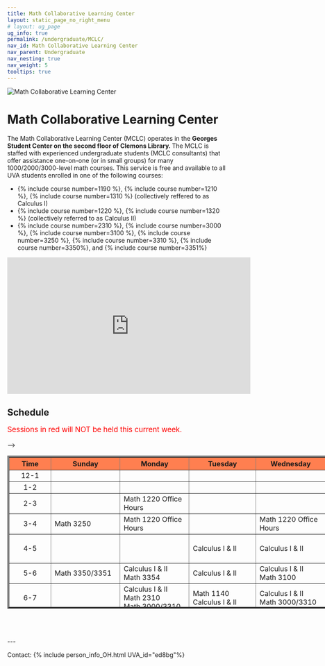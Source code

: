```yaml
---
title: Math Collaborative Learning Center
layout: static_page_no_right_menu
# layout: ug_page
ug_info: true
permalink: /undergraduate/MCLC/
nav_id: Math Collaborative Learning Center
nav_parent: Undergraduate
nav_nesting: true
nav_weight: 5
tooltips: true
---
```


<img src="{{site.url}}/undergraduate/MCLC/MCLC_logo.png" style="max-width:70%;max-height:350px;height:auto;width:auto;" alt="Math Collaborative Learning Center">

<h1 class="mb-4">Math Collaborative Learning Center</h1>

<!-- <p style="font-size:150%;color:Red;"> The last day of operation for the Spring 2024 semester is Tuesday, April 30.  
 <br> Some Calculus I & II sessions will continue through Wednesday, May 8 </p> -->
<!-- <p style="font-size:150%;"> The MCLC will begin its operation for the Spring 2024 semester on Monday, January 22 </p> -->
<!-- <p style="font-size:150%;"> The MCLC is now open for the Fall 2023 semester! </p> -->
<!-- <p style="font-size:150%;color:Red;"> The MCLC will not offer sessions during Reading Days, October 1-3 </p> -->


The Math Collaborative Learning Center (MCLC) operates in the <b> Georges Student Center on the second floor of Clemons Library. </b> The MCLC is staffed with experienced undergraduate students (MCLC consultants) that offer assistance one-on-one (or in small groups) for many 1000/2000/3000-level math courses. This service is free and available to all UVA students enrolled in one of the following courses: <br>
<ul>
 <li> {% include course number=1190 %}, {% include course number=1210 %}, {% include course number=1310 %} (collectively reffered to as Calculus I) </li>
 <li> {% include course number=1220 %}, {% include course number=1320 %} (collectively referred to as Calculus II) </li>
 <li> {% include course number=2310 %}, {% include course number=3000 %}, {% include course number=3100 %}, {% include course number=3250 %}, {% include course number=3310 %}, {% include course number=3350%}, and {% include course number=3351%} </li>
</ul>

<!-- Due to the ongoing situation with COVID-19 all MCLC sessions for the Spring 2021 semester will be held virtually, via Zoom (links found in the table below). Here are a few things that you should have in mind before joining a session:
<ul>
 <li> In order to join an MCLC session, <b> use a Zoom account that is associated with your UVA credentials. </b> </li>
 <li> Join a session from a quite environment. If you intend to have your web camera on, make sure your surroundings and attire are appropriate.</li>
 <li> Be prepared to share your questions with your consultant. You can share your browser, documents open on your desktop interface (like PDFs), or your entire screen, by clicking the green "Share Screen" button found on Zoom's toolbar. You may also share a document via Zoom's Chat tool, by clicking "File" and uploading your document there. <em> Sharing options may be limited depending on the version of Zoom you are using.</em> Your consultant may offer a different way to share.</li>
 <li> Once you join a session, a consulant will assign you to a (virtual) room for the course for which you need help. This process may take a couple of minutes.</li>
</ul> -->


<iframe width="560" height="315" src="https://www.youtube.com/embed/QNGNmmVGzDQ" title="YouTube video player" frameborder="0" allow="accelerometer; autoplay; clipboard-write; encrypted-media; gyroscope; picture-in-picture" allowfullscreen></iframe>

<br>

<!-- <h2 class="mb-4 mt-4">Survey </h2> 

<p style="font-size:120%;color:coral;"> If you have joined an MCLC session this semester please take a couple of minutes to complete this
 <a href="https://virginia.az1.qualtrics.com/jfe/form/SV_85R3ujNTjN20tIa">survey</a>. We appreciate your feedback. </p> -->

<h2 class="mb-4 mt-4">Schedule </h2>

<!-- <p style="font-size:120%;color:red;"> The MCLC will remain closed during Reading Days, October 1 - October 4. </p>
<p> Besides MCLC sessions, the schedule below also includes office hours that instructors hold at the MCLC. However, <b> this is not a comprehensive list of office hours.</b> For a comprehensive list of office hours ask your instructor, or visit the Canvas site for your course. </p>
<!-- <p style="font-size:120%;"> TBA </p> -->
<p style="font-size:120%;color:red;"> Sessions in red will NOT be held this current week. </p> -->


<table cellpadding="6px" border="4px" cellspacing="0" style="border-collapse: collapse; height: 353px; width: 1050px;">
<thead style="background-color: coral; text-align: center;">
<tr style="text-align: center; height: 19px;">
<th style="width: 90px; height: 19px;">Time</th>
<th style="width: 160px; height: 19px;">Sunday</th>
<th style="width: 160px; height: 19px;">Monday</th>
<th style="width: 160px; height: 19px;">Tuesday</th>
<th style="width: 160px; height: 19px;">Wednesday</th>
<th style="width: 160px; height: 19px;">Thursday</th>
<th style="width: 160px; height: 19px;">Friday</th>
</tr>
</thead>
<tbody>
<tr style="height: 19px;">
<td style="width: 90px; height: 19px; text-align: center;">12-1</td>
<td style="width: 160px; height: 19px;"></td>
<td style="width: 160px; height: 19px;">  </td> <!-- M -->
<td style="width: 160px; height: 19px;">  </td>
<td style="width: 160px; height: 19px;">  </td> <!-- W -->
<td style="width: 160px; height: 19px;">  </td>
<td style="width: 160px; height: 19px;"> Calculus I & II </td>
</tr>
<tr style="height: 19px;">
<td style="width: 90px; height: 19px; text-align: center;">1-2</td>
<td style="width: 160px; height: 19px;"></td>
<td style="width: 160px; height: 19px;"> </td> <!-- M --> 
<td style="width: 160px; height: 19px;"> <!-- Math 1310 Office Hours --> </td>
<td style="width: 160px; height: 19px;"> <!-- Math 1220 Office Hours --> </td> <!-- W -->
<td style="width: 160px; height: 19px;"> </td>
<td style="width: 160px; height: 19px;"> Calculus I & II </td>
</tr>
<tr style="height: 19px;">
<td style="width: 90px; height: 10px; text-align: center;">2-3</td>
<td style="width: 160px; height: 10px;">  </td>
<td style="width: 160px; height: 10px;"> Math 1220 Office Hours </td> <!-- M -->
<td style="width: 160px; height: 10px;">  </td>
<td style="width: 160px; height: 10px;">  </td> <!-- W -->
<td style="width: 160px; height: 10px;"> Math 1220 Office Hours </td>
<td style="width: 160px; height: 10px;"> Calculus I & II </td>
</tr>
<tr style="height: 19px;">
<td style="width: 90px; height: 19px; text-align: center;">3-4</td>
<td style="width: 160px; height: 19px;"> Math 3250 </td>
<td style="width: 160px; height: 19px;"> Math 1220 Office Hours </td> <!-- M -->
<td style="width: 160px; height: 19px;">  </td>
<td style="width: 160px; height: 19px;">  Math 1220 Office Hours </td> <!-- W -->
<td style="width: 160px; height: 19px;"> Calculus I & II </td>
<td style="width: 160px; height: 19px;"> Calculus I & II <br/> Math 2310 </td>
</tr>
<tr style="height: 19px;">
<td style="width: 90px; height: 19px; text-align: center;">4-5</td>
<td style="width: 160px; height: 19px;">  </td>
<td style="width: 160px; height: 19px;">  </td> <!-- M -->
<td style="width: 160px; height: 19px;"> Calculus I & II </td>
<td style="width: 160px; height: 19px;"> Calculus I & II </td> <!-- W -->
<td style="width: 160px; height: 19px;"> Calculus I & II  <br/> Math 3100 <br/> Math 3350/3351 </td>
<td style="width: 160px; height: 19px;">  </td>
</tr>
<tr style="height: 19px;">
<td style="width: 90px; text-align: center; height: 19px;">5-6</td>
<td style="width: 160px; height: 19px;"> Math 3350/3351 </td>
<td style="width: 160px; height: 19px;"> Calculus I & II <br/> Math 3354 </td> <!-- M -->
<td style="width: 160px; height: 19px;"> Calculus I & II </td>
<td style="width: 160px; height: 19px;">  Calculus I & II <br/> Math 3100 </td> <!-- W -->
<td style="width: 160px; height: 19px;"> Calculus I & II  <br/> Math 2310 </td>
<td style="width: 160px; height: 19px;">  </td>
</tr>
<tr style="height: 10px;">
<td style="width: 90px; text-align: center; height: 10px;">6-7</td>
<td style="width: 160px; height: 10px;"></td>
<td style="width: 160px; height: 10px;"> Calculus I & II  <br/> Math 2310 <br/> Math 3000/3310 </td> <!-- M -->
<td style="width: 160px; height: 10px;"> Math 1140 <br/> Calculus I & II </td>
<td style="width: 160px; height: 10px;"> Calculus I & II  <br/> Math 3000/3310 </td> <!--W-->
<td style="width: 160px; height: 10px;"> Calculus I & II </td>
<td style="width: 160px; height: 10px;"></td>
</tr>
<tr style="height: 38px;">
<td style="width: 90px; height: 38px; text-align: center;">7-8:15</td>
<td style="width: 160px; height: 38px;"> Calculus I & II </td>
<td style="width: 160px; height: 38px;">  Calculus I & II  </td> <!-- M -->
<td style="width: 160px; height: 38px;"> Calculus I & II </td>
<td style="width: 160px; height: 38px;"> Calculus I & II </td> <!-- W -->
<td style="width: 160px; height: 38px;"></td>
<td style="width: 160px; height: 38px;"></td>
</tr>
<tr style="height: 38px;">
<td style="width: 90px; height: 38px; text-align: center;">8:15-9:30</td>
<td style="width: 160px; height: 38px;"></td>
<td style="width: 160px; height: 38px;">  </td> <!-- M -->
<td style="width: 160px; height: 38px;"> Calculus I & II </td>
<td style="width: 160px; height: 38px;"> Calculus I & II </td> <!-- W -->
<td style="width: 160px; height: 38px;"> </td>
<td style="width: 160px; height: 38px;"> </td>
</tr>
</tbody>
</table>

<br> 

<!-- <h2 class="mb-4 mt-4">MCLC at Gilmer Hall </h2>

<p> This semester the MCLC offers a few sessions at a second location, <b>Gilmer 490</b>, as part of pilot program. </p> -->

<br>

<!-- <p> <b>Calculus I (Math 1190/1210, Math 1310):</b> Tuesday & Wednseday, 5-6 pm</p> -->
<!-- <p style="font-size:100%;"> <b>Math 1220:</b> Monday & Wednseday, 5-6 pm  (not held the week of the exam)</p> -->

<br>
---

Contact: {% include person_info_OH.html UVA_id="ed8bg"%}
